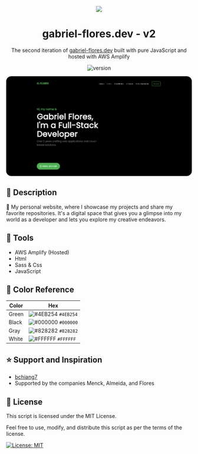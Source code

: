 <div align="center">
  <a href="https://www.gabriel-flores.dev/" target="_blank">
    <img src='https://www.gabriel-flores.dev/assets/images/logo/small-logo.png' height='110'>
  </a>
</div>

<h1 align="center">
  gabriel-flores.dev - v2
</h1>

<p align="center">
  The second iteration of <a href="https://www.gabriel-flores.dev/" target="_blank">gabriel-flores.dev</a> built with pure JavaScript and hosted with AWS Amplify
</p>

<p align="center">
  <img src="https://img.shields.io/badge/version-2.0.0-blue" alt="version">
</p>

[![Gabriel Flores](https://github.com/GabrielFlores8227/GabrielFlores8227/blob/main/global-assets/My-Website/banner.png)](https://www.gabriel-flores.dev/)

## 📝 Description

<p>
  🤠 My personal website, where I showcase my projects and share my favorite repositories. It's a digital space that gives you a glimpse into my world as a developer and lets you explore my creative         endeavors.
</p>

## 🔨 Tools

<ul>
  <li>AWS Amplify (Hosted)</li>
  <li>Html</li>
  <li>Sass & Css</li>
  <li>JavaScript</li>
</ul>

## 🎨 Color Reference

| Color          | Hex                                                                |
| -------------- | ------------------------------------------------------------------ |
| Green          | ![#4EB254](https://via.placeholder.com/10/4EB254?text=+) `#4EB254` |
| Black          | ![#000000](https://via.placeholder.com/10/000000?text=+) `#000000` |
| Gray          | ![#828282](https://via.placeholder.com/10/828282?text=+) `#828282` |
| White          | ![#FFFFFF](https://via.placeholder.com/10/FFFFFF?text=+) `#FFFFFF` |

## ⭐ Support and Inspiration

<ul>
  <li>
    <a href="https://github.com/bchiang7" target="_blank"> bchiang7 </a>
  </li>
  <li>
    Supported by the companies Menck, Almeida, and Flores
  </li>
</ul>

## 📖 License

This script is licensed under the MIT License.

Feel free to use, modify, and distribute this script as per the terms of the license.

[![License: MIT](https://img.shields.io/badge/License-MIT-yellow.svg)](https://opensource.org/licenses/MIT)
